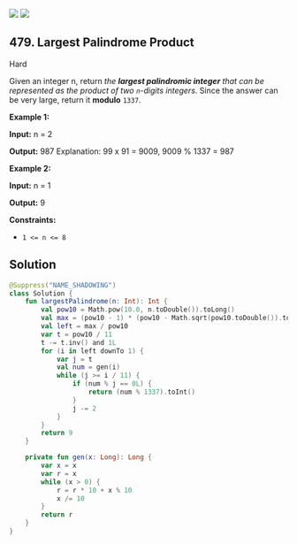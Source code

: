 [![](https://img.shields.io/github/stars/javadev/LeetCode-in-Kotlin?label=Stars&style=flat-square)](https://github.com/javadev/LeetCode-in-Kotlin)
[![](https://img.shields.io/github/forks/javadev/LeetCode-in-Kotlin?label=Fork%20me%20on%20GitHub%20&style=flat-square)](https://github.com/javadev/LeetCode-in-Kotlin/fork)

## 479\. Largest Palindrome Product

Hard

Given an integer n, return _the **largest palindromic integer** that can be represented as the product of two `n`\-digits integers_. Since the answer can be very large, return it **modulo** `1337`.

**Example 1:**

**Input:** n = 2

**Output:** 987 Explanation: 99 x 91 = 9009, 9009 % 1337 = 987

**Example 2:**

**Input:** n = 1

**Output:** 9

**Constraints:**

*   `1 <= n <= 8`

## Solution

```kotlin
@Suppress("NAME_SHADOWING")
class Solution {
    fun largestPalindrome(n: Int): Int {
        val pow10 = Math.pow(10.0, n.toDouble()).toLong()
        val max = (pow10 - 1) * (pow10 - Math.sqrt(pow10.toDouble()).toLong() + 1)
        val left = max / pow10
        var t = pow10 / 11
        t -= t.inv() and 1L
        for (i in left downTo 1) {
            var j = t
            val num = gen(i)
            while (j >= i / 11) {
                if (num % j == 0L) {
                    return (num % 1337).toInt()
                }
                j -= 2
            }
        }
        return 9
    }

    private fun gen(x: Long): Long {
        var x = x
        var r = x
        while (x > 0) {
            r = r * 10 + x % 10
            x /= 10
        }
        return r
    }
}
```